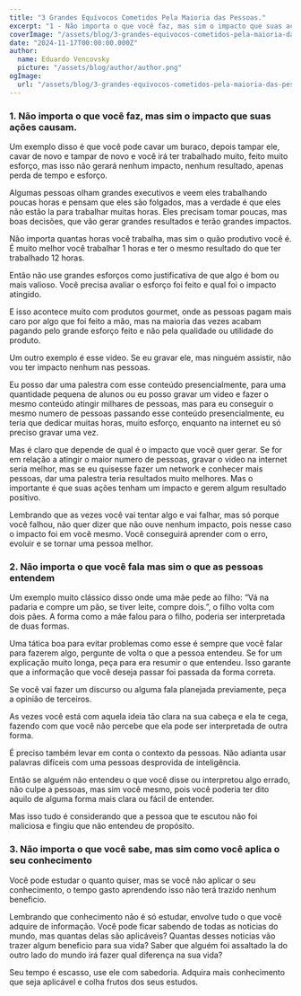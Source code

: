 ```yaml
---
title: "3 Grandes Equívocos Cometidos Pela Maioria das Pessoas."
excerpt: "1 - Não importa o que você faz, mas sim o impacto que suas ações causam. 2 - Não importa o que você fala mas sim o que as pessoas entendem. 3 - Não importa o que você sabe, mas sim como você aplica o seu conhecimento"
coverImage: "/assets/blog/3-grandes-equivocos-cometidos-pela-maioria-das-pessoas.webp"
date: "2024-11-17T00:00:00.000Z"
author:
  name: Eduardo Vencovsky
  picture: "/assets/blog/author/author.png"
ogImage:
  url: "/assets/blog/3-grandes-equivocos-cometidos-pela-maioria-das-pessoas.webp"
---
```


### 1. Não importa o que você faz, mas sim o impacto que suas ações causam.

Um exemplo disso é que você pode cavar um buraco, depois tampar ele, cavar de novo e tampar de novo e você irá ter trabalhado muito, feito muito esforço, mas isso não gerará nenhum impacto, nenhum resultado, apenas perda de tempo e esforço.

Algumas pessoas olham grandes executivos e veem eles trabalhando poucas horas e pensam que eles são folgados, mas a verdade é que eles não estão la para trabalhar muitas horas. Eles precisam tomar poucas, mas boas decisões, que vão gerar grandes resultados e terão grandes impactos.

Não importa quantas horas você trabalha, mas sim o quão produtivo você é. É muito melhor você trabalhar 1 horas e ter o mesmo resultado do que ter trabalhado 12 horas.

Então não use grandes esforços como justificativa de que algo é bom ou mais valioso. Você precisa avaliar o esforço foi feito e qual foi o impacto atingido.

E isso acontece muito com produtos gourmet, onde as pessoas pagam mais caro por algo que foi feito a mão, mas na maioria das vezes acabam pagando pelo grande esforço feito e não pela qualidade ou utilidade do produto.

Um outro exemplo é esse video. Se eu gravar ele, mas ninguém assistir, não vou ter impacto nenhum nas pessoas.

Eu posso dar uma palestra com esse conteúdo presencialmente, para uma quantidade pequena de alunos ou eu posso gravar um video e fazer o mesmo conteúdo atingir milhares de pessoas, mas para eu conseguir o mesmo numero de pessoas passando esse conteúdo presencialmente, eu teria que dedicar muitas horas, muito esforço, enquanto na internet eu só preciso gravar uma vez.

Mas é claro que depende de qual é o impacto que você quer gerar. Se for em relação a atingir o maior numero de pessoas, gravar o video na internet seria melhor, mas se eu quisesse fazer um network e conhecer mais pessoas, dar uma palestra teria resultados muito melhores. Mas o importante é que suas ações tenham um impacto e gerem algum resultado positivo.

Lembrando que as vezes você vai tentar algo e vai falhar, mas só porque você falhou, não quer dizer que não ouve nenhum impacto, pois nesse caso o impacto foi em você mesmo. Você conseguirá aprender com o erro, evoluir e se tornar uma pessoa melhor.

### 2. Não importa o que você fala mas sim o que as pessoas entendem

Um exemplo muito clássico disso onde uma mãe pede ao filho: “Vá na padaria e compre um pão, se tiver leite, compre dois.”, o filho volta com dois pães. A forma como a mãe falou para o filho, poderia ser interpretada de duas formas.

Uma tática boa para evitar problemas como esse é sempre que você falar para fazerem algo, pergunte de volta o que a pessoa entendeu. Se for um explicação muito longa, peça para era resumir o que entendeu. Isso garante que a informação que você deseja passar foi passada da forma correta.

Se você vai fazer um discurso ou alguma fala planejada previamente, peça a opinião de terceiros.

As vezes você está com aquela ideia tão clara na sua cabeça e ela te cega, fazendo com que você não percebe que ela pode ser interpretada de outra forma.

É preciso também levar em conta o contexto da pessoas. Não adianta usar palavras difíceis com uma pessoas desprovida de inteligência.

Então se alguém não entendeu o que você disse ou interpretou algo errado, não culpe a pessoas, mas sim você mesmo, pois você poderia ter dito aquilo de alguma forma mais clara ou fácil de entender.

Mas isso tudo é considerando que a pessoa que te escutou não foi maliciosa e fingiu que não entendeu de propósito.

### 3. Não importa o que você sabe, mas sim como você aplica o seu conhecimento

Você pode estudar o quanto quiser, mas se você não aplicar o seu conhecimento, o tempo gasto aprendendo isso não terá trazido nenhum beneficio.

Lembrando que conhecimento não é só estudar, envolve tudo o que você adquire de informação. Você pode ficar sabendo de todas as noticias do mundo, mas quantas delas são aplicáveis? Quantas desses noticias vão trazer algum beneficio para sua vida? Saber que alguém foi assaltado la do outro lado do mundo irá fazer qual diferença na sua vida?

Seu tempo é escasso, use ele com sabedoria. Adquira mais conhecimento que seja aplicável e colha frutos dos seus estudos.
